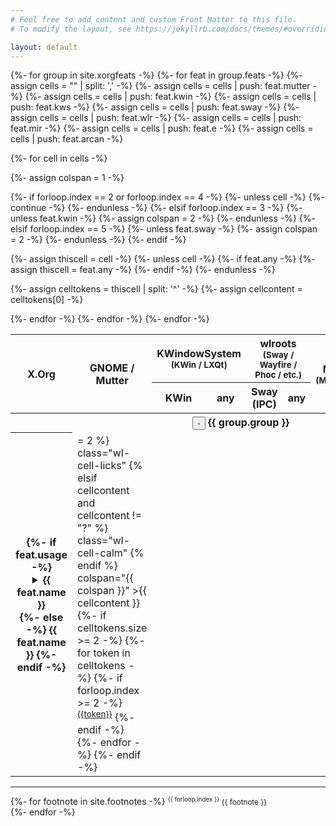 ```yaml
---
# Feel free to add content and custom Front Matter to this file.
# To modify the layout, see https://jekyllrb.com/docs/themes/#overriding-theme-defaults

layout: default
---
```

<table class="wayland-bites-table">
<colgroup>
<col>
<col span="8" class="wayland-compositor">
</colgroup>
<thead>
<tr>
<th scope="col" rowspan="2" class="wayland-bites-column-th">X.Org</th>
<th scope="col" rowspan="2" class="wayland-bites-column-th">GNOME / Mutter</th>
<th scope="col" colspan="2" class="wayland-bites-column-th">KWindowSystem<br><small>(KWin / LXQt)</small></th>
<th scope="col" colspan="2" class="wayland-bites-column-th">wlroots<br><small>(Sway / Wayfire / Phoc / etc.)</small></th>
<th scope="col" rowspan="2" class="wayland-bites-column-th">Mir<br><small>(MATE)</small></th>
<th scope="col" rowspan="2" class="wayland-bites-column-th">Enlightenment</th>
<th scope="col" rowspan="2" class="wayland-bites-column-th">Arcan</th>
</tr>
<tr>
<th class="wayland-bites-subcolumn-th">KWin</th>
<th class="wayland-bites-subcolumn-th">any</th>
<th class="wayland-bites-subcolumn-th">Sway (IPC)</th>
<th class="wayland-bites-subcolumn-th">any</th>
</tr>
</thead>
<tbody>
{%- for group in site.xorgfeats -%}
<tr class="intra-tr">
<th colspan="9" class="intra-th">
<button class="group-collapse-button">-</button>
{{ group.group }}
</th>
</tr>
{%- for feat in group.feats -%}
<tr>
<th scope="row" class="wayland-bites-row-th" title="{{ feat.name }}">
{%- if feat.usage -%}
<details>
<summary>{{ feat.name }}</summary>
<small>{{ feat.usage }}</small>
</details>
{%- else -%}
{{ feat.name }}
{%- endif -%}
</th>
{%- assign cells = "" | split: ',' -%}
{%- assign cells = cells | push: feat.mutter -%}
{%- assign cells = cells | push: feat.kwin -%}
{%- assign cells = cells | push: feat.kws -%}
{%- assign cells = cells | push: feat.sway -%}
{%- assign cells = cells | push: feat.wlr -%}
{%- assign cells = cells | push: feat.mir -%}
{%- assign cells = cells | push: feat.e -%}
{%- assign cells = cells | push: feat.arcan -%}

{%- for cell in cells -%}

{%- assign colspan = 1 -%}

{%- if forloop.index == 2 or forloop.index == 4 -%}
{%- unless cell -%}
{%- continue -%}
{%- endunless -%}
{%- elsif forloop.index == 3 -%}
{%- unless feat.kwin -%}
{%- assign colspan = 2 -%}
{%- endunless -%}
{%- elsif forloop.index == 5 -%}
{%- unless feat.sway -%}
{%- assign colspan = 2 -%}
{%- endunless -%}
{%- endif -%}

{%- assign thiscell = cell -%}
{%- unless cell -%}
{%- if feat.any -%}
{%- assign thiscell = feat.any -%}
{%- endif -%}
{%- endunless -%}

{%- assign celltokens = thiscell | split: '^' -%}
{%- assign cellcontent = celltokens[0] -%}
<td
{% if cellcontent == "-" %}
class="wl-cell-bites"
{% elsif celltokens.size >= 2 %}
class="wl-cell-licks"
{% elsif cellcontent and cellcontent != "?" %}
class="wl-cell-calm"
{% endif %}
 colspan="{{ colspan }}"
>{{ cellcontent }}
{%- if celltokens.size >= 2 -%}
{%- for token in celltokens -%}
{%- if forloop.index >= 2 -%}
<sup class="footnote-link"><a href="#footnote{{token}}">{{token}}</a></sup>
{%- endif -%}
{%- endfor -%}
{%- endif -%}
</td>
{%- endfor -%}
</tr>
{%- endfor -%}
{%- endfor -%}
</tbody>
</table>

<hr>
{%- for footnote in site.footnotes -%}
<small>
  <sup id="footnote{{ forloop.index }}">{{ forloop.index }}</sup>
  {{ footnote }}
</small><br>
{%- endfor -%}

